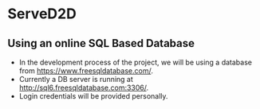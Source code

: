 # ServeD2D

## Using an online SQL Based Database
  * In the development process of the project, we will be using a database from https://www.freesqldatabase.com/.
  * Currently a DB server is running at http://sql6.freesqldatabase.com:3306/.
  * Login credentials will be provided personally.

